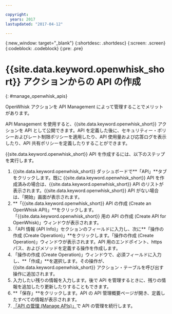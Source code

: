 ```yaml
---

copyright:
  years: 2017
lastupdated: "2017-04-12"

---
```



{:new_window: target="_blank"}
{:shortdesc: .shortdesc}
{:screen: .screen}
{:codeblock: .codeblock}
{:pre: .pre}

# {{site.data.keyword.openwhisk_short}} アクションからの API の作成
{: #manage_openwhisk_apis}

OpenWhisk アクションを API Management によって管理することでメリットがあります。

API Management を使用すると、{{site.data.keyword.openwhisk_short}} アクションを API として公開できます。API を定義した後に、セキュリティー・ポリシーおよびレート制限ポリシーを適用したり、API 使用量および応答ログを表示したり、API 共有ポリシーを定義したりすることができます。  

{{site.data.keyword.openwhisk_short}} API を作成するには、以下のステップを実行します。

1. {{site.data.keyword.openwhisk_short}} ダッシュボードで**「API」**タブをクリックします。既に {{site.data.keyword.openwhisk_short}} API を作成済みの場合は、{{site.data.keyword.openwhisk_short}} API のリストが表示されます。{{site.data.keyword.openwhisk_short}} API がない場合は、「開始」画面が表示されます。 
2. **「{{site.data.keyword.openwhisk_short}} API の作成 (Create an OpenWhisk API)」**をクリックします。「{{site.data.keyword.openwhisk_short}} 用の API の作成 (Create API for OpenWhisk)」ウィンドウが表示されます。 
3. 「API 情報 (API Info)」セクションのフィールドに入力し、次に**「操作の作成 (Create Operation)」**をクリックします。「操作の作成 (Create Operation)」ウィンドウが表示されます。API 用のエンドポイント、https パス、およびメソッドを定義する操作を作成します。
4. 「操作の作成 (Create Operation)」ウィンドウで、必須フィールドに入力し、**「作成」**を選択します。その操作が、{{site.data.keyword.openwhisk_short}} アクション・テーブルを呼び出す操作に追加されます。
5. 入力したい残りの情報を入力します。後で API を管理するときに、残りの情報を追加したり更新したりすることもできます。
6. **「保存」**をクリックします。API の API 管理概要ページが開き、定義したすべての情報が表示されます。
7. [「API の管理 (Manage APIs)」](manage_apis.html)で API の管理を続行します。
